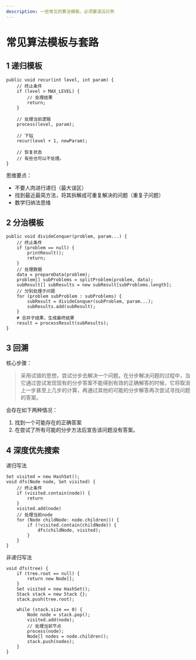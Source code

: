 ```yaml
---
description: 一些常见的算法模板，必须要滚瓜烂熟
---
```


# 常见算法模板与套路

## 1 递归模板

```text
public void recur(int level, int param) {
    // 终止条件
    if (level > MAX_LEVEL) {
        // 处理结果
        return;
    }
    
    // 处理当前逻辑
    process(level, param);
    
    // 下钻
    recur(level + 1, newParam);
    
    // 恢复状态
    // 有些也可以不处理。
}
```

思维要点：

* 不要人肉进行递归（最大误区）
* 找到最近最简方法，将其拆解成可重复解决的问题（重复子问题）
* 数学归纳法思维

## 2 分治模板

```text
public void divideConquer(problem, param...) {
    // 终止条件
    if (problem == null) {
        printResult();
        return;
    }
    // 处理数据
    data = prepareData(problem);
    problem[] subProblems = splitProblem(problem, data);
    subResult[] subResults = new subResult[subProblems.length];
    // 分别处理子问题
    for (problem subProblem : subProblems) {
        subResult = divideConquer(subProblem, param...);
        subResults.add(subResult);
    }
    # 合并子结果，生成最终结果
    result = processResult(subResults);
}
```

## 3 回溯

核心步骤：

> 采用试错的思想，尝试分步去解决一个问题。在分步解决问题的过程中，当它通过尝试发现现有的分步答案不能得到有效的正确解答的时候，它将取消上一步甚至上几步的计算，再通过其他的可能的分步解答再次尝试寻找问题的答案。

会存在如下两种情况：

1. 找到一个可能存在的正确答案
2. 在尝试了所有可能的分步方法后宣告该问题没有答案。

## 4 深度优先搜索 

递归写法

```text
Set visited = new HashSet();
void dfs(Node node, Set visited) {
    // 终止条件
    if (visited.contain(node)) {
        return
    }
    visited.add(node)
    // 处理当前node
    for (Node childNode: node.children()) {
        if (!visited.contain(childNode)) {
            dfs(childNode, visited);
        }
    }
}

```

非递归写法

```text
void dfs(tree) {
    if (tree.root == null) {
        return new Node[];
    }
    Set visited = new HashSet();
    Stack stack = new Stack {};
    stack.push(tree.root);
    
    while (stack.size == 0) {
        Node node = stack.pop();
        visited.add(node);
        // 处理当前节点
        process(node);
        Node[] nodes = node.children();
        stack.push(nodes);
    }
}
```


